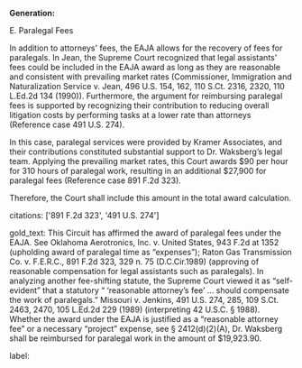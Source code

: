 **Generation:**

E. Paralegal Fees

In addition to attorneys' fees, the EAJA allows for the recovery of fees for paralegals. In Jean, the Supreme Court recognized that legal assistants' fees could be included in the EAJA award as long as they are reasonable and consistent with prevailing market rates (Commissioner, Immigration and Naturalization Service v. Jean, 496 U.S. 154, 162, 110 S.Ct. 2316, 2320, 110 L.Ed.2d 134 (1990)). Furthermore, the argument for reimbursing paralegal fees is supported by recognizing their contribution to reducing overall litigation costs by performing tasks at a lower rate than attorneys (Reference case 491 U.S. 274).

In this case, paralegal services were provided by Kramer Associates, and their contributions constituted substantial support to Dr. Waksberg’s legal team. Applying the prevailing market rates, this Court awards $90 per hour for 310 hours of paralegal work, resulting in an additional $27,900 for paralegal fees (Reference case 891 F.2d 323).

Therefore, the Court shall include this amount in the total award calculation.

citations: ['891 F.2d 323', '491 U.S. 274']

gold_text: This Circuit has affirmed the award of paralegal fees under the EAJA. See Oklahoma Aerotronics, Inc. v. United States, 943 F.2d at 1352 (upholding award of paralegal time as “expenses”); Raton Gas Transmission Co. v. F.E.R.C., 891 F.2d 323, 329 n. 75 (D.C.Cir.1989) (approving of reasonable compensation for legal assistants such as paralegals). In analyzing another fee-shifting statute, the Supreme Court viewed it as “self-evident” that a statutory “ ‘reasonable attorney’s fee’ ... should compensate the work of paralegals.” Missouri v. Jenkins, 491 U.S. 274, 285, 109 S.Ct. 2463, 2470, 105 L.Ed.2d 229 (1989) (interpreting 42 U.S.C. § 1988). Whether the award under the EAJA is justified as a “reasonable attorney fee” or a necessary “project” expense, see § 2412(d)(2)(A), Dr. Waksberg shall be reimbursed for paralegal work in the amount of $19,923.90.

label: 